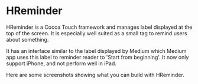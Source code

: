 # HReminder
HReminder is a Cocoa Touch framework and manages label displayed at the top of the screen. It is especially well suited as a small tag to remind users about something.

It has an interface similar to the label displayed by Medium which Medium app uses this label to reminder reader to 'Start from beginning'. It now only support iPhone, and not perform well in iPad.

Here are some screenshots showing what you can build with HReminder.
